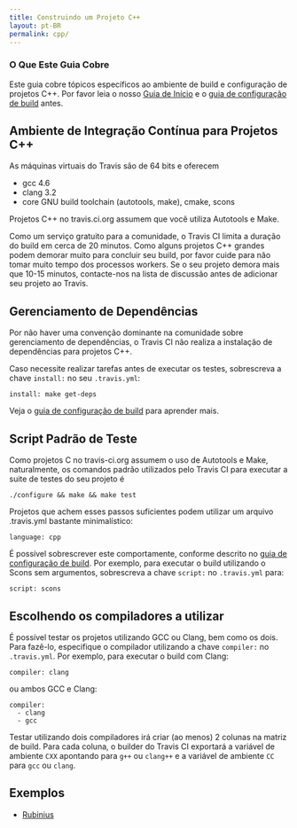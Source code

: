 ```yaml
---
title: Construindo um Projeto C++
layout: pt-BR
permalink: cpp/
---
```


### O Que Este Guia Cobre

Este guia cobre tópicos específicos ao ambiente de build e configuração de projetos C++. Por favor leia o nosso [Guia de Início](/pt_BR/user/getting-started/) e o [guia de configuração de build](/pt_BR/docs/user/build-configuration/) antes.


## Ambiente de Integração Contínua para Projetos C++

As máquinas virtuais do Travis são de 64 bits e oferecem

 * gcc 4.6
 * clang 3.2
 * core GNU build toolchain (autotools, make), cmake, scons

Projetos C++ no travis.ci.org assumem que você utiliza Autotools e Make.

Como um serviço gratuito para a comunidade, o Travis CI limita a duração do build em cerca de 20 minutos. Como alguns projetos C++ grandes podem demorar muito para concluir seu build,
por favor cuide para não tomar muito tempo dos processos workers. Se o seu projeto demora mais que 10-15 minutos, contacte-nos na lista de discussão
antes de adicionar seu projeto ao Travis.


## Gerenciamento de Dependências

Por não haver uma convenção dominante na comunidade sobre gerenciamento de dependências, o Travis CI não realiza a instalação de dependências para projetos C++.

Caso necessite realizar tarefas antes de executar os testes, sobrescreva a chave `install:` no seu `.travis.yml`:

    install: make get-deps

Veja o [guia de configuração de build](/pt_BR/user/build-configuration/) para aprender mais.



## Script Padrão de Teste

Como projetos C no travis-ci.org assumem o uso de Autotools e Make, naturalmente, os comandos padrão utilizados pelo Travis CI para 
executar a suite de testes do seu projeto é

    ./configure && make && make test

Projetos que achem esses passos suficientes podem utilizar um arquivo .travis.yml bastante minimalístico:

    language: cpp

É possível sobrescrever este comportamente, conforme descrito no [guia de configuração de build](/pt_BR/user/build-configuration/). Por exemplo, para executar o build
utilizando o Scons sem argumentos, sobrescreva a chave `script:` no `.travis.yml` para:

    script: scons


## Escolhendo os compiladores a utilizar

É possível testar os projetos utilizando GCC ou Clang, bem como os dois. Para fazê-lo, especifique o compilador utilizando a chave `compiler:` 
no `.travis.yml`. Por exemplo, para executar o build com Clang:

    compiler: clang

ou ambos GCC e Clang:

    compiler:
      - clang
      - gcc

Testar utilizando dois compiladores irá criar (ao menos) 2 colunas na matriz de build. Para cada coluna, o builder do Travis CI exportará a variável de ambiente `CXX` apontando para `g++` ou `clang++` e a variável de ambiente `CC` para `gcc` ou `clang`.


## Exemplos

 * [Rubinius](https://github.com/rubinius/rubinius/blob/master/.travis.yml)
